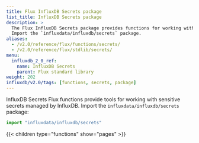 ```yaml
---
title: Flux InfluxDB Secrets package
list_title: InfluxDB Secrets package
description: >
  The Flux InfluxDB Secrets package provides functions for working with sensitive secrets managed by InfluxDB.
  Import the `influxdata/influxdb/secrets` package.
aliases:
  - /v2.0/reference/flux/functions/secrets/
  - /v2.0/reference/flux/stdlib/secrets/
menu:
  influxdb_2_0_ref:
    name: InfluxDB Secrets
    parent: Flux standard library
weight: 202
influxdb/v2.0/tags: [functions, secrets, package]
---
```


InfluxDB Secrets Flux functions provide tools for working with sensitive secrets managed by InfluxDB.
Import the `influxdata/influxdb/secrets` package:

```js
import "influxdata/influxdb/secrets"
```

{{< children type="functions" show="pages" >}}
